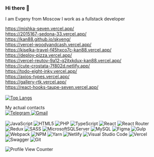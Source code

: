 ### Hi there 👋
I am Evgeny from Moscow
I work as a fullstack developer

https://mishka-seven.vercel.app/ <br>
https://2015167-sedona-33.vercel.app/ <br>
https://kan88.github.io/skyeng/ <br>
https://vercel-woodyandcash.vercel.app/ <br>
https://kiselka-travel-f45hxco7c-kan88.vercel.app/ <br>
https://deploy-pizza.vercel.app/ <br>
https://vercel-reutov-9a12-g2itxkdux-kan88.vercel.app/ <br>
https://cute-crostata-7f802d.netlify.app/ <br>
https://todo-eight-inky.vercel.app/ <br>
https://axios-types.vercel.app/ <br>
https://gallery-rtk.vercel.app/ <br>
https://react-hooks-taupe-seven.vercel.app/ <br>
<br>
[![Top Langs](https://github-readme-stats.vercel.app/api/top-langs/?username=kan88&layout=compact)](https://github.com/kan88)
<br>


My actual contacts <br>
<a href="https://t.me/kan_1988" rel="nofollow">
  ![Telegram](https://img.shields.io/badge/Telegram-2CA5E0?style=for-the-badge&logo=telegram&logoColor=white)
</a>
<a href="mailto:evgenijkan1988@gmail.com">
  ![Gmail](https://img.shields.io/badge/Gmail-D14836?style=for-the-badge&logo=gmail&logoColor=white)
</a> <br> <br>
![JavaScript](https://img.shields.io/badge/javascript-%23323330.svg?style=for-the-badge&logo=javascript&logoColor=%23F7DF1E)
![HTML5](https://img.shields.io/badge/html5-%23E34F26.svg?style=for-the-badge&logo=html5&logoColor=white)
![PHP](https://img.shields.io/badge/php-%23777BB4.svg?style=for-the-badge&logo=php&logoColor=white)
![TypeScript](https://img.shields.io/badge/typescript-%23007ACC.svg?style=for-the-badge&logo=typescript&logoColor=white)
![React](https://img.shields.io/badge/react-%2320232a.svg?style=for-the-badge&logo=react&logoColor=%2361DAFB)
![React Router](https://img.shields.io/badge/React_Router-CA4245?style=for-the-badge&logo=react-router&logoColor=white)
![Redux](https://img.shields.io/badge/redux-%23593d88.svg?style=for-the-badge&logo=redux&logoColor=white)
![SASS](https://img.shields.io/badge/SASS-hotpink.svg?style=for-the-badge&logo=SASS&logoColor=white)
![MicrosoftSQLServer](https://img.shields.io/badge/Microsoft%20SQL%20Server-CC2927?style=for-the-badge&logo=microsoft%20sql%20server&logoColor=white)
![MySQL](https://img.shields.io/badge/mysql-%2300f.svg?style=for-the-badge&logo=mysql&logoColor=white)
![Figma](https://img.shields.io/badge/figma-%23F24E1E.svg?style=for-the-badge&logo=figma&logoColor=white)
![Gulp](https://img.shields.io/badge/GULP-%23CF4647.svg?style=for-the-badge&logo=gulp&logoColor=white)
![Webpack](https://img.shields.io/badge/webpack-%238DD6F9.svg?style=for-the-badge&logo=webpack&logoColor=black)
![NPM](https://img.shields.io/badge/NPM-%23CB3837.svg?style=for-the-badge&logo=npm&logoColor=white)
![Yarn](https://img.shields.io/badge/yarn-%232C8EBB.svg?style=for-the-badge&logo=yarn&logoColor=white)
![Netlify](https://img.shields.io/badge/netlify-%23000000.svg?style=for-the-badge&logo=netlify&logoColor=#00C7B7)
![Visual Studio Code](https://img.shields.io/badge/Visual%20Studio%20Code-0078d7.svg?style=for-the-badge&logo=visual-studio-code&logoColor=white)
![Vercel](https://img.shields.io/badge/vercel-%23000000.svg?style=for-the-badge&logo=vercel&logoColor=white)
![Swagger](https://img.shields.io/badge/-Swagger-%23Clojure?style=for-the-badge&logo=swagger&logoColor=white)
![Git](https://img.shields.io/badge/git-%23F05033.svg?style=for-the-badge&logo=git&logoColor=white)
<br>

 ![Profile View Counter](https://komarev.com/ghpvc/?username=kan88)

